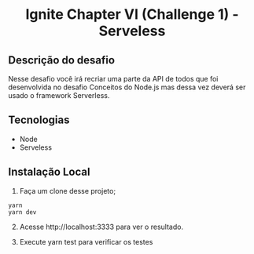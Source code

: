 <h1 align="center"> Ignite Chapter VI (Challenge 1)  - Serveless </h1>


## Descrição do desafio
Nesse desafio você irá recriar uma parte da API de todos que foi desenvolvida no desafio Conceitos do Node.js mas dessa vez deverá ser usado o framework Serverless.


##  Tecnologias
- Node
- Serveless

##  Instalação Local

1. Faça um clone desse projeto;

  ```
  yarn
  yarn dev

  ``` 
 2. Acesse http://localhost:3333 para ver o resultado.
    
 3. Execute yarn test para verificar os testes
  

